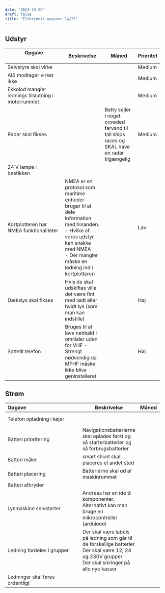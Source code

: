 ```yaml
---
date: "2024-10-29"
draft: false
title: "Elektronik opgaver 24/25"
---
```


## Udstyr

| Opgave &nbsp;&nbsp;&nbsp;&nbsp;&nbsp;&nbsp;&nbsp;&nbsp;&nbsp;&nbsp;&nbsp;&nbsp;&nbsp;&nbsp;&nbsp;&nbsp;&nbsp;&nbsp;&nbsp;&nbsp;&nbsp;&nbsp;&nbsp;&nbsp;&nbsp;&nbsp;&nbsp;&nbsp;&nbsp;&nbsp;&nbsp;&nbsp;&nbsp;&nbsp;&nbsp;&nbsp;&nbsp;&nbsp;&nbsp; | Beskrivelse | Måned                                                                                                                                                                                        | Prioritet |
| ------------------------------------------------------------------------------------------------------------------------------------------------------------------------------------------------------------------------------------------------ | -------------------------------------------------------------------------------------------------------------------------------------------------------------------------------------------- | --------- | ------ |
| Selvstyre skal virke                                                                                                                                                                                                                             |                                                                                                                                                                                              |           | Medium |
| AIS modtager virker ikke                                                                                                                                                                                                                         |                                                                                                                                                                                              |           | Medium |
| Ekkolod mangler lednings tilslutning i motorrummet                                                                                                                                                                                               |                                                                                                                                                                                              |           | Medium |
| Radar skal fikses                                                                                                                                                                                                                             |                                                                                                                                                                                              | Betty sejler i noget crowded farvand til tall ships races og SKAL have en radar tilgængelig          | Medium |
| 24 V lampe i bestikken                                                                                                                                                                                                                           |                                                                                                                                                                                              |           |        |
| Kortplotteren har NMEA funktionaliteter                                                                                                                                                                                                          | NMEA er en protokol som maritime enheder bruger til at dele information med hinanden. <br>- Hvilke af vores udstyr kan snakke med NMEA<br>- Der mangler måske en ledning ind i kortplotteren |           | Lav    |
| Dækslys skal fikses |  Hvis de skal udskiftes ville det være fint med rødt eller hvidt lys (som man kan indstille)    |           | Høj    |
| Sattelit telefon |   Bruges til at lave nødkald i områder uden for VHF - Strengt nødvendig da MFHF måske ikke blive geninstalleret   |           | Høj    |

## Strøm

| Opgave&nbsp;&nbsp;&nbsp;&nbsp;&nbsp;&nbsp;&nbsp;&nbsp;&nbsp;&nbsp;&nbsp;&nbsp;&nbsp;&nbsp;&nbsp;&nbsp;&nbsp;&nbsp;&nbsp;&nbsp;&nbsp;&nbsp;&nbsp;&nbsp;&nbsp;&nbsp;&nbsp;&nbsp;&nbsp;&nbsp;&nbsp;&nbsp;&nbsp;&nbsp;&nbsp;&nbsp;&nbsp;&nbsp;&nbsp; | Beskrivelse                                                                                                                                           | Måned | Prioritet |
| ------------------------------------------------------------------------------------------------------------------------------------------------------------------------------------------------------------------------------------------------ | ----------------------------------------------------------------------------------------------------------------------------------------------------- | ----- | --------- |
| Telefon opladning i køjer                                                                                                                                                                                                                        |                                                                                                                                                       |       | Super lav |
| Batteri prioritering                                                                                                                                                                                                                             | Navigationsbatterierne skal oplades først og så starterbatterier og så forbrugsbatterier                                                              |       | Super høj |
| Batteri måler                                                                                                                                                                                                                                    | smart shunt skal placeres et andet sted                                                                                                               |       | Høj       |
| Batteri placering                                                                                                                                                                                                                                | Batterierne skal ud af maskinrummet                                                                                                                   |       | Medium    |
| Batteri afbryder                                                                                                                                                                                                                                 |                                                                                                                                                       |       | Høj       |
| Lysmaskine selvstarter                                                                                                                                                                                                                           | Andreas har en ide til komponenter.<br>Alternativt kan man bruge en mikrocontroller (arduiono)                                                        |       | Medium    |
| Ledning fordeles i grupper                                                                                                                                                                                                                       | Der skal være labels på ledning som går til de forskellige batterier<br>Der skal være 12, 24 og 230V grupper<br>Der skal sikringer på alle nye kasser |       | Super Høj |
| Ledninger skal føres ordentligt                                                                                                                                                                                                                  |                                                                                                                                                       |       | Medium    |
